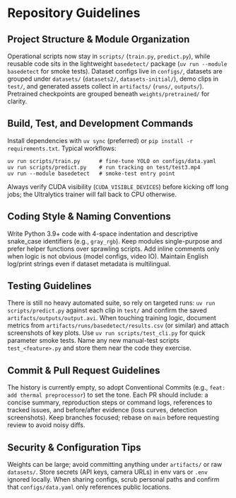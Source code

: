 # Repository Guidelines

## Project Structure & Module Organization
Operational scripts now stay in `scripts/` (`train.py`, `predict.py`), while reusable code sits in the lightweight `basedetect/` package (`uv run --module basedetect` for smoke tests). Dataset configs live in `configs/`, datasets are grouped under `datasets/` (`datasets2/`, `datasets-initial/`), demo clips in `test/`, and generated assets collect in `artifacts/` (`runs/`, `outputs/`). Pretrained checkpoints are grouped beneath `weights/pretrained/` for clarity.

## Build, Test, and Development Commands
Install dependencies with `uv sync` (preferred) or `pip install -r requirements.txt`. Typical workflows:
```
uv run scripts/train.py      # fine-tune YOLO on configs/data.yaml
uv run scripts/predict.py    # run tracking on test/test3.mp4
uv run --module basedetect   # smoke-test entry point
```
Always verify CUDA visibility (`CUDA_VISIBLE_DEVICES`) before kicking off long jobs; the Ultralytics trainer will fall back to CPU otherwise.

## Coding Style & Naming Conventions
Write Python 3.9+ code with 4-space indentation and descriptive snake_case identifiers (e.g., `gray_rgb`). Keep modules single-purpose and prefer helper functions over sprawling scripts. Add inline comments only when logic is not obvious (model configs, video IO). Maintain English log/print strings even if dataset metadata is multilingual.

## Testing Guidelines
There is still no heavy automated suite, so rely on targeted runs: `uv run scripts/predict.py` against each clip in `test/` and confirm the saved `artifacts/outputs/output.avi`. When touching training logic, document metrics from `artifacts/runs/basedetect/results.csv` (or similar) and attach screenshots of key plots. Use `uv run scripts/test_cli.py` for quick parameter smoke tests. Name any new manual-test scripts `test_<feature>.py` and store them near the code they exercise.

## Commit & Pull Request Guidelines
The history is currently empty, so adopt Conventional Commits (e.g., `feat: add thermal preprocessor`) to set the tone. Each PR should include: a concise summary, reproduction steps or command logs, references to tracked issues, and before/after evidence (loss curves, detection screenshots). Keep branches focused; rebase on `main` before requesting review to avoid noisy diffs.

## Security & Configuration Tips
Weights can be large; avoid committing anything under `artifacts/` or raw `datasets/`. Store secrets (API keys, camera URLs) in env vars or `.env` ignored locally. When sharing configs, scrub personal paths and confirm that `configs/data.yaml` only references public locations.
